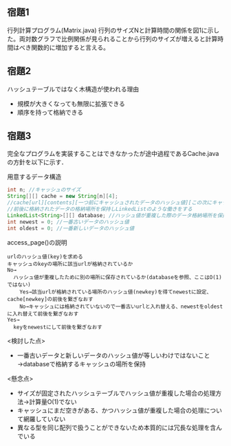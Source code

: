 ## 宿題1
行列計算プログラム(Matrix.java)
行列のサイズNと計算時間の関係を図1に示した。両対数グラフで比例関係が見られることから行列のサイズが増えると計算時間はべき関数的に増加すると言える。

## 宿題2
ハッシュテーブルではなく木構造が使われる理由
- 規模が大きくなっても無限に拡張できる
- 順序を持って格納できる

## 宿題3
完全なプログラムを実装することはできなかったが途中過程であるCache.javaの方針を以下に示す．

用意するデータ構造
```Java
int n; //キャッシュのサイズ
String[][] cache = new String[n][4]; 
//cache[url][contents][一つ前にキャッシュされたデータのハッシュ値][この次にキャッシュされたデータのハッシュ値]
//前後に格納されたデータの格納場所を保持しLinkedListのような働きをする
LinkedList<String>[][] database; //ハッシュ値が重複した際のデータ格納場所を保持するデータベース
int newest = 0; //一番古いデータのハッシュ値
int oldest = 0; //一番新しいデータのハッシュ値
```
access_page()の説明
```
urlのハッシュ値(key)を求める
キャッシュのkeyの場所に該当urlが格納されているか
No→
  ハッシュ値が重複したために別の場所に保存されているか(databaseを参照、ここはO(1)ではない)
    Yes→該当urlが格納されている場所のハッシュ値(newkey)を得てnewestに設定、cache[newkey]の前後を繋ぎなおす
    No→キャッシュには格納されていないので一番古いurlと入れ替える、newestをoldestに入れ替えて前後を繋ぎなおす
Yes→
  keyをnewestにして前後を繋ぎなおす
```
<検討した点>
- 一番古いデータと新しいデータのハッシュ値が等しいわけではないこと→databaseで格納するキャッシュの場所を保持

<懸念点>
- サイズが固定されたハッシュテーブルでハッシュ値が重複した場合の処理方法->計算量O(1)でない
- キャッシュにまだ空きがある、かつハッシュ値が重複した場合の処理について網羅していない
- 異なる型を同じ配列で扱うことができないため本質的には冗長な処理を含んでいる


